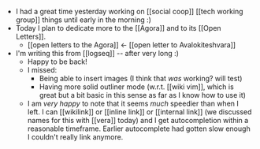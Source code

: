 - I had a great time yesterday working on [[social coop]] [[tech working group]] things until early in the morning :)
- Today I plan to dedicate more to the [[Agora]] and to its [[Open Letters]].
	- [[open letters to the Agora]] <- [[open letter to Avalokiteshvara]]
- I'm writing this from [[logseq]] -- after very long :)
	- Happy to be back!
	- I missed:
		- Being able to insert images (I think that *was* working? will test)
		- Having more solid outliner mode (w.r.t. [[wiki vim]], which is great but a bit basic in this sense as far as I know how to use it)
	- I am *very happy* to note that it seems *much* speedier than when I left. I can [[wikilink]] or [[inline link]] or [[internal link]] (we discussed names for this with [[vera]] today) and I get autocompletion within a reasonable timeframe. Earlier autocomplete had gotten slow enough I couldn't really link anymore.